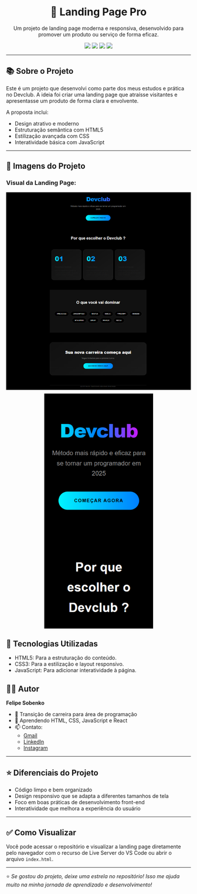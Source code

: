 <h1 align="center">🌟 Landing Page Pro</h1>

<p align="center">
  Um projeto de landing page moderna e responsiva, desenvolvido para promover um produto ou serviço de forma eficaz.
</p>

<p align="center">
  <img src="https://img.shields.io/badge/HTML5-E34F26?style=for-the-badge&logo=html5&logoColor=white"/>
  <img src="https://img.shields.io/badge/CSS3-1572B6?style=for-the-badge&logo=css3&logoColor=white"/>
  <img src="https://img.shields.io/badge/JavaScript-F7DF1E?style=for-the-badge&logo=javascript&logoColor=black"/>
  <img src="https://img.shields.io/badge/Responsivo-%F0%9F%93%8C-blue?style=for-the-badge"/>
</p>

---

## 📚 Sobre o Projeto

Este é um projeto que desenvolvi como parte dos meus estudos e prática no Devclub. A ideia foi criar uma landing page que atraísse visitantes e apresentasse um produto de forma clara e envolvente.

A proposta inclui:

- Design atrativo e moderno
- Estruturação semântica com HTML5
- Estilização avançada com CSS
- Interatividade básica com JavaScript

---

## 📸 Imagens do Projeto

### Visual da Landing Page:
<div style="display: flex; gap: 10px; flex-wrap: wrap; justify-content: center;">
  <img src="https://github.com/lipaosbk/Landing-page-pro/blob/master/img/print%20lanpading%20pro%20pc.png?raw=true" alt="Print da Landing Page - PC" width="600" />
  <img src="https://github.com/lipaosbk/Landing-page-pro/blob/master/img/print%20lanpading%20pro%20celular.png?raw=true" alt="Print da Landing Page - Celular" width="297"/>
</div>

## 🚀 Tecnologias Utilizadas

- HTML5: Para a estruturação do conteúdo.
- CSS3: Para a estilização e layout responsivo.
- JavaScript: Para adicionar interatividade à página.

## 👨‍💻 Autor

**Felipe Sobenko**

- 💼 Transição de carreira para área de programação
- 🌱 Aprendendo HTML, CSS, JavaScript e React
- 📫 Contato:
  - [Gmail](mailto:felipe.sobneko@gmail.com)
  - [LinkedIn](https://www.linkedin.com/in/felipesobneko/)
  - [Instagram](https://www.instagram.com/lipao.sbk)

---
## ⭐ Diferenciais do Projeto

- Código limpo e bem organizado
- Design responsivo que se adapta a diferentes tamanhos de tela
- Foco em boas práticas de desenvolvimento front-end
- Interatividade que melhora a experiência do usuário

---

## ✅ Como Visualizar

Você pode acessar o repositório e visualizar a landing page diretamente pelo navegador com o recurso de Live Server do VS Code ou abrir o arquivo `index.html`.

---

⭐ *Se gostou do projeto, deixe uma estrela no repositório! Isso me ajuda muito na minha jornada de aprendizado e desenvolvimento!*
